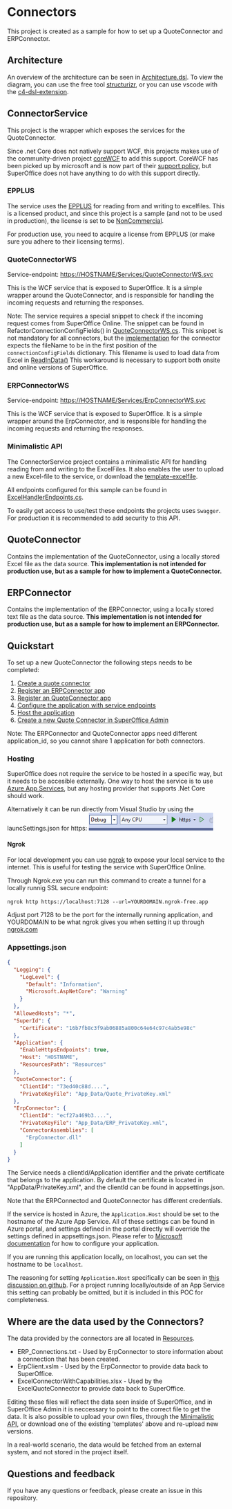 # Connectors

This project is created as a sample for how to set up a QuoteConnector and ERPConnector.

## Architecture

An overview of the architecture can be seen in [Architecture.dsl](./Architecture.dsl).
To view the diagram, you can use the free tool [structurizr](https://structurizr.com/dsl), or you can use vscode with the [c4-dsl-extension](https://marketplace.visualstudio.com/items?itemName=systemticks.c4-dsl-extension).

## ConnectorService
This project is the wrapper which exposes the services for the QuoteConnector.

Since .net Core does not natively support WCF, this projects makes use of the community-driven project [coreWCF](https://github.com/CoreWCF/CoreWCF) to add this support. CoreWCF has been picked up by microsoft and is now part of their [support policy](https://dotnet.microsoft.com/en-us/platform/support/policy/corewcf), but SuperOffice does not have anything to do with this support directly.

### EPPLUS

The service uses the [EPPLUS](https://www.epplussoftware.com/) for reading from and writing to excelfiles. This is a licensed product, and since this project is a sample (and not to be used in production), the license is set to be [NonCommercial](./Source/ConnectorService/Utils/ExcelHandler.cs#L29).

For production use, you need to acquire a license from EPPLUS (or make sure you adhere to their licensing terms).

### QuoteConnectorWS

Service-endpoint: [https://HOSTNAME/Services/QuoteConnectorWS.svc](./Source/ConnectorService/Services/QuoteConnectorWS.cs)

This is the WCF service that is exposed to SuperOffice. It is a simple wrapper around the QuoteConnector, and is responsible for handling the incoming requests and returning the responses.

Note: 
The service requires a special snippet to check if the incoming request comes from SuperOffice Online. The snippet can be found in RefactorConnectionConfigFields() in [QuoteConnectorWS.cs](./Source/ConnectorService/Services/QuoteConnectorWS.cs).
This snippet is not mandatory for all connectors, but the [implementation](./Source/QuoteConnector/QuoteConnector.cs#L255) for the connector expects the fileName to be in the first position of the `connectionConfigFields` dictionary. 
This filename is used to load data from Excel in [ReadInData()](./Source/QuoteConnector/QuoteConnector.cs#L878)
This workaround is necessary to support both onsite and online versions of SuperOffice.

### ERPConnectorWS

Service-endpoint: [https://HOSTNAME/Services/ErpConnectorWS.svc](./Source/ConnectorService/Services/ERPConnectorWS.cs)

This is the WCF service that is exposed to SuperOffice. It is a simple wrapper around the ErpConnector, and is responsible for handling the incoming requests and returning the responses.

### Minimalistic API

The ConnectorService project contains a minimalistic API for handling reading from and writing to the ExcelFiles. It also enables the user to upload a new Excel-file to the service, or download the [template-excelfile](./Source/ConnectorService/Resources/ExcelConnectorWithCapabilities.xlsx). 

All endpoints configured for this sample can be found in [ExcelHandlerEndpoints.cs](./Source/ConnectorService/Api/ExcelHandlerEndpoints.cs).

To easily get access to use/test these endpoints the projects uses `Swagger`. For production it is recommended to add security to this API.

## QuoteConnector
Contains the implementation of the QuoteConnector, using a locally stored Excel file as the data source. **This implementation is not intended for production use, but as a sample for how to implement a QuoteConnector.**

## ERPConnector
Contains the implementation of the ERPConnector, using a locally stored text file as the data source. **This implementation is not intended for production use, but as a sample for how to implement an ERPConnector.**

## Quickstart

To set up a new QuoteConnector the following steps needs to be completed:

1. [Create a quote connector][0]
2. [Register an ERPConnector app][1]
3. [Register an QuoteConnector app][1]
4. [Configure the application with service endpoints][2]
5. [Host the application](#Hosting)
5. [Create a new Quote Connector in SuperOffice Admin][3]

Note: The ERPConnector and QuoteConnector apps need different application_id, so you cannot share 1 application for both connectors.

### Hosting

SuperOffice does not require the service to be hosted in a specific way, but it needs to be accesible externally. One way to host the service is to use [Azure App Services][5], but any hosting provider that supports .Net Core should work.

Alternatively it can be run directly from Visual Studio by using the launcSettings.json for https:
![Vs Hosting](Resources/vs-hosting.png)

#### Ngrok

For local development you can use [ngrok](https://ngrok.com/) to expose your local service to the internet. This is useful for testing the service with SuperOffice Online.

Through Ngrok.exe you can run this command to create a tunnel for a locally runnig SSL secure endpoint: 

`ngrok http https://localhost:7128 --url=YOURDOMAIN.ngrok-free.app`

Adjust port 7128 to be the port for the internally running application, and YOURDOMAIN to be what ngrok gives you when setting it up through [ngrok.com](https://ngrok.com/)


### Appsettings.json

```json
{
  "Logging": {
    "LogLevel": {
      "Default": "Information",
      "Microsoft.AspNetCore": "Warning"
    }
  },
  "AllowedHosts": "*",
  "SuperId": {
    "Certificate": "16b7fb8c3f9ab06885a800c64e64c97c4ab5e98c"
  },
  "Application": {
    "EnableHttpsEndpoints": true,
    "Host": "HOSTNAME",
    "ResourcesPath": "Resources"
  },
  "QuoteConnector": {
    "ClientId": "73ed40c88d....",
    "PrivateKeyFile": "App_Data/Quote_PrivateKey.xml"
  },
  "ErpConnector": {
    "ClientId": "ecf27a469b3....",
    "PrivateKeyFile": "App_Data/ERP_PrivateKey.xml",
    "ConnectorAssemblies": [
      "ErpConnector.dll"
    ]
  }
}

```

The Service needs a clientId/Application identifier and the private certificate that belongs to the application. By default the certificate is located in "AppData/PrivateKey.xml", and the clientId can be found in appsettings.json.

Note that the ERPConnectod and QuoteConnector has different credentials.

If the service is hosted in Azure, the `Application.Host` should be set to the hostname of the Azure App Service. All of these settings can be found in Azure portal, and settings defined in the portal directly will override the settings defined in appsettings.json. Please refer to [Microsoft documentation][6] for how to configure your application.

If you are running this application locally, on localhost, you can set the hostname to be `localhost`. 

The reasoning for setting `Application.Host` specifically can be seen in [this discussion on github](https://github.com/CoreWCF/CoreWCF/discussions/1515). For a project running locally/outside of an App Service this setting can probably be omitted, but it is included in this POC for completeness.

## Where are the data used by the Connectors?

The data provided by the connectors are all located in [Resources](./Resources). 

* ERP_Connections.txt - Used by ErpConnector to store information about a connection that has been created. 
* ErpClient.xslm - Used by the ErpConnector to provide data back to SuperOffice.
* ExcelConnectorWithCapabilities.xlsx - Used by the ExcelQuoteConnector to provide data back to SuperOffice.

Editing these files will reflect the data seen inside of SuperOffice, and in SuperOffice Admin it is neccessary to point to the correct file to get the data. It is also possible to upload your own files, through the [Minimalistic API](#Minimalistic_API), or download one of the existing 'templates' above and re-upload new versions.

In a real-world scenario, the data would be fetched from an external system, and not stored in the project itself.

## Questions and feedback

If you have any questions or feedback, please create an issue in this repository.

<!-- Reference links -->
[0]: https://docs.superoffice.com/en/api/netserver/plugins/quote-connectors/online-quote-connectors/index.html
[1]: https://docs.superoffice.com/en/developer-portal/create-app/sync-app.html
[2]: https://docs.superoffice.com/en/developer-portal/create-app/config/update-endpoints.html
[3]: https://docs.superoffice.com/en/quote/learn/admin/erp-connection-add.html
[4]: https://docs.superoffice.com/en/api/netserver/plugins/quote-connectors/set-up.html#pluginresponseinfo-testconnection--dictionarystring-string-connectiondata-connectiondata-
[5]: https://azure.microsoft.com/en-us/products/app-service
[6]: https://learn.microsoft.com/en-us/azure/app-service/configure-common?tabs=portal
